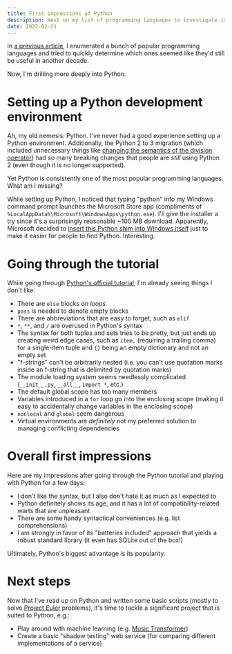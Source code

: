 ```yaml
---
title: First impressions of Python
description: Next on my list of programming languages to investigate is Python.
date: 2022-02-21
---
```

In [a previous article](future-proof-languages.md), I enumerated a bunch of popular programming languages and tried to quickly determine which ones seemed like they'd still be useful in another decade.

Now, I'm drilling more deeply into Python.

# Setting up a Python development environment
Ah, my old nemesis: Python. I've never had a good experience setting up a Python environment. Additionally, the Python 2 to 3 migration (which included unnecessary things like [changing the semantics of the division operator](https://www.python.org/dev/peps/pep-0238/)) had so many breaking changes that people are *still* using Python 2 (even though it is no longer supported).

Yet Python is consistently one of the most popular programming languages. What am I missing?

While setting up Python, I noticed that typing "python" into my Windows command prompt launches the Microsoft Store app (compliments of `%LocalAppData%\Microsoft\WindowsApps\python.exe`). I'll give the installer a try since it's a surprisingly reasonable ~100 MB download. Apparently, Microsoft decided to [insert this Python shim into Windows itself](https://devblogs.microsoft.com/python/python-in-the-windows-10-may-2019-update/) just to make it easier for people to find Python. Interesting.

# Going through the tutorial
While going through [Python's official tutorial](https://docs.python.org/3/tutorial/), I'm already seeing things I don't like:

* There are `else` blocks on *loops*
* `pass` is needed to denote empty blocks
* There are abbreviations that are easy to forget, such as `elif`
* `*`, `**`, and `/` are overused in Python's syntax
* The syntax for both tuples and sets tries to be pretty, but just ends up creating weird edge cases, such as `item,` (requiring a trailing comma) for a single-item tuple and `{}` being an empty dictionary and not an empty set
* "f-strings" can't be arbitrarily nested (i.e. you can't use quotation marks inside an f-string that is delimited by quotation marks)
* The module loading system seems needlessly complicated (`__init__.py`, `__all__`, `import *`, etc.)
* The default global scope has too many members
* Variables introduced in a `for` loop go into the enclosing scope (making it easy to accidentally change variables in the enclosing scope)
* `nonlocal` and `global` seem dangerous
* Virtual environments are *definitely* not my preferred solution to managing conflicting dependencies

# Overall first impressions
Here are my impressions after going through the Python tutorial and playing with Python for a few days:

* I don't like the syntax, but I also don't hate it as much as I expected to
* Python definitely shows its age, and it has a lot of compatibility-related warts that are unpleasant
* There are some handy syntactical conveniences (e.g. list comprehensions)
* I am strongly in favor of its "batteries included" approach that yields a robust standard library (it even has SQLite out of the box!)

Ultimately, Python's biggest advantage is its popularity.

# Next steps
Now that I've read up on Python and written some basic scripts (mostly to solve [Project Euler](https://projecteuler.net/) problems), it's time to tackle a significant project that is suited to Python, e.g.:

* Play around with machine learning (e.g. [Music Transformer](https://magenta.tensorflow.org/music-transformer))
* Create a basic "shadow testing" web service (for comparing different implementations of a service)
